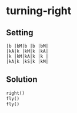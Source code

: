 # turning-right

## Setting

```
|b |bM|b |b |bM|
|kA|k |kM|k |kA|
|k |kM|kA|k |k |
|kA|k |kS|k |kM|
```

## Solution

```python
right()
fly()
fly()
```
